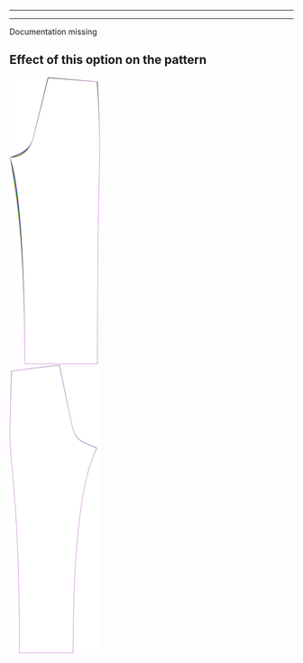 - - -
- - -

<Fixme>

Documentation missing

</Fixme>

## Effect of this option on the pattern
![This image shows the effect of this option by superimposing several variants that have a different value for this option](titan_crossseamcurveangle_sample.svg "Effect of this option on the pattern")